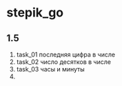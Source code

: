# stepik_go
## 1.5
1. task_01 последняя цифра в числе
2. task_02 число десятков в числе
3. task_03 часы и минуты
4. 






